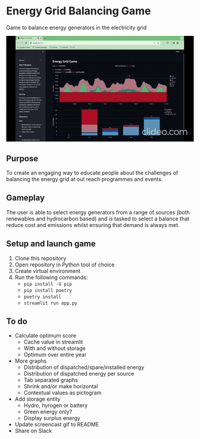 # Energy Grid Balancing Game
Game to balance energy generators in the electricity grid

![](energy_grid_balancing_game/gameplay.gif)

## Purpose
To create an engaging way to educate people about the challenges of balancing the energy grid at out reach programmes and events.

## Gameplay
The user is able to select energy generators from a range of sources (both renewables and hydrocarbon based) and is tasked to select a balance that reduce cost and emissions whilst ensuring that demand is always met.

## Setup and launch game
1. Clone this repository
1. Open repository in Python tool of choice
1. Create virtual environment
1. Run the following commands:
    - `pip install -U pip`
    - `pip install poetry`
    - `poetry install`
    - `streamlit run app.py`

## To do
- Calculate optimum score
    - Cache value in streamlit
    - With and without storage
    - Optimum over entire year
- More graphs
    - Distribution of dispatched/spare/installed energy
    - Distribution of dispatched energy per source
    - Tab separated graphs
    - Shrink and/or make horizontal
    - Contextual values as pictogram
- Add storage entity
    - Hydro, hyrogen or battery
    - Green energy only?
    - Display surplus energy
- Update screencast gif to README
- Share on Slack